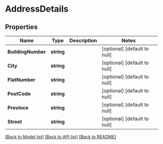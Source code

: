 # AddressDetails

## Properties
Name | Type | Description | Notes
------------ | ------------- | ------------- | -------------
**BuildingNumber** | **string** |  | [optional] [default to null]
**City** | **string** |  | [optional] [default to null]
**FlatNumber** | **string** |  | [optional] [default to null]
**PostCode** | **string** |  | [optional] [default to null]
**Province** | **string** |  | [optional] [default to null]
**Street** | **string** |  | [optional] [default to null]

[[Back to Model list]](../README.md#documentation-for-models) [[Back to API list]](../README.md#documentation-for-api-endpoints) [[Back to README]](../README.md)

